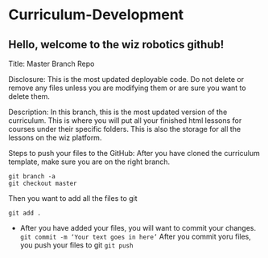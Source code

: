 # Curriculum-Development

## Hello, welcome to the wiz robotics github! 

Title: 
Master Branch Repo 

Disclosure: This is the most updated deployable code. Do not delete or remove any files unless you are modifying them or are sure you want to delete them.

Description: 
In this branch, this is the most updated version of the curriculum. This is where you will put all your finished html lessons for courses under their specific folders.  This is also the storage for all the lessons on the wiz platform. 


Steps to push your files to the GitHub: 
After you have cloned the curriculum template, make sure you are on the right branch. 
```
git branch -a
git checkout master
```
Then you want to add all the files to git
```
git add .
```
- After you have added your files, you will want to commit your changes. 
```git commit -m ‘Your text goes in here’```
After you commit yoru files, you push your files to git
```git push```





